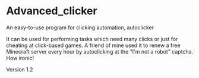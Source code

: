 # Advanced_clicker
An easy-to-use program for clicking automation, autoclicker

It can be used for performing tasks which need many clicks or just for cheating at click-based games.
A friend of mine used it to renew a free Minecraft server every hour by autoclicking at the "I'm not a robot" captcha. How ironic!

Version 1.2
